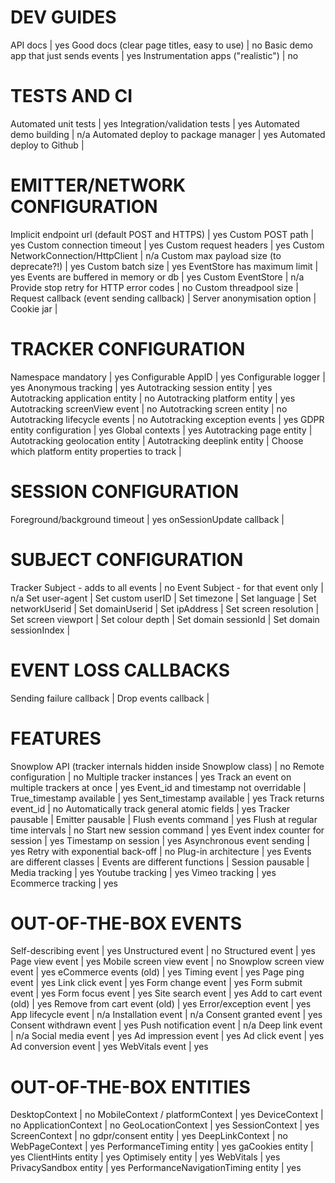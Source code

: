 # DEV GUIDES
API docs | yes
Good docs (clear page titles, easy to use) | no
Basic demo app that just sends events | yes
Instrumentation apps ("realistic") | no

# TESTS AND CI
Automated unit tests | yes
Integration/validation tests | yes
Automated demo building | n/a
Automated deploy to package manager | yes
Automated deploy to Github | 

# EMITTER/NETWORK CONFIGURATION
Implicit endpoint url (default POST and HTTPS) | yes
Custom POST path | yes
Custom connection timeout | yes
Custom request headers | yes
Custom NetworkConnection/HttpClient | n/a
Custom max payload size (to deprecate?!) | yes
Custom batch size | yes
EventStore has maximum limit | yes
Events are buffered in memory or db | yes
Custom EventStore | n/a
Provide stop retry for HTTP error codes | no
Custom threadpool size | 
Request callback (event sending callback) | 
Server anonymisation option | 
Cookie jar | 

# TRACKER CONFIGURATION
Namespace mandatory | yes
Configurable AppID | yes
Configurable logger | yes
Anonymous tracking | yes
Autotracking session entity | yes
Autotracking application entity | no
Autotracking platform entity | yes
Autotracking screenView event | no
Autotracking screen entity | no
Autotracking lifecycle events | no
Autotracking exception events | yes
GDPR entity configuration | yes
Global contexts | yes
Autotracking page entity | 
Autotracking geolocation entity | 
Autotracking deeplink entity | 
Choose which platform entity properties to track | 


# SESSION CONFIGURATION
Foreground/background timeout | yes
onSessionUpdate callback | 

# SUBJECT CONFIGURATION
Tracker Subject - adds to all events | no
Event Subject - for that event only | n/a
Set user-agent | 
Set custom userID | 
Set timezone | 
Set language | 
Set networkUserid | 
Set domainUserid | 
Set ipAddress | 
Set screen resolution | 
Set screen viewport | 
Set colour depth | 
Set domain sessionId | 
Set domain sessionIndex | 

# EVENT LOSS CALLBACKS
Sending failure callback | 
Drop events callback | 


# FEATURES
Snowplow API (tracker internals hidden inside Snowplow class) | no
Remote configuration | no
Multiple tracker instances | yes
Track an event on multiple trackers at once | yes
Event_id and timestamp not overridable | 
True_timestamp available | yes
Sent_timestamp available | yes
Track returns event_id | no
Automatically track general atomic fields | yes
Tracker pausable | 
Emitter pausable | 
Flush events command | yes
Flush at regular time intervals | no
Start new session command | yes
Event index counter for session | yes
Timestamp on session | yes
Asynchronous event sending | yes
Retry with exponential back-off | no
Plug-in architecture | yes
Events are different classes | 
Events are different functions | 
Session pausable | 
Media tracking | yes
Youtube tracking | yes
Vimeo tracking | yes
Ecommerce tracking | yes

# OUT-OF-THE-BOX EVENTS
Self-describing event | yes
Unstructured event | no
Structured event | yes
Page view event | yes
Mobile screen view event | no
Snowplow screen view event | yes
eCommerce events (old) | yes
Timing event | yes
Page ping event | yes
Link click event | yes
Form change event | yes
Form submit event | yes
Form focus event | yes
Site search event | yes
Add to cart event (old) | yes
Remove from cart event (old) | yes
Error/exception event | yes
App lifecycle event | n/a
Installation event | n/a
Consent granted event | yes
Consent withdrawn event | yes
Push notification event | n/a
Deep link event | n/a
Social media event | yes
Ad impression event | yes
Ad click event | yes
Ad conversion event | yes
WebVitals event | yes

# OUT-OF-THE-BOX ENTITIES
DesktopContext | no
MobileContext / platformContext | yes
DeviceContext | no
ApplicationContext | no
GeoLocationContext | yes
SessionContext | yes
ScreenContext | no
gdpr/consent entity | yes
DeepLinkContext | no
WebPageContext | yes
PerformanceTiming entity | yes
gaCookies entity | yes
ClientHints entity | yes
Optimisely entity | yes
WebVitals | yes
PrivacySandbox entity | yes
PerformanceNavigationTiming entity | yes
